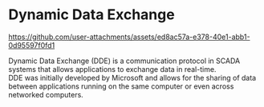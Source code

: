 # Dynamic Data Exchange


https://github.com/user-attachments/assets/ed8ac57a-e378-40e1-abb1-0d95597f0fd1



Dynamic Data Exchange (DDE) is a communication protocol in SCADA systems that allows applications to exchange data in real-time.</br>
DDE was initially developed by Microsoft and allows for the sharing of data between applications running on the same computer or even across networked computers.
